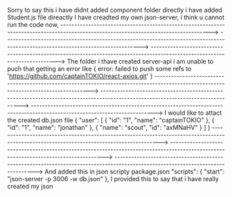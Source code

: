 Sorry to say this i have didnt added component folder directly i have added Student.js file direactly
I have creadted my own json-server, i think u cannot run the code now, 
------------------------------------------------------------------------------------------------------------------------------------>
------------------------------------------------------------------------------------------------------------------------------->
-------------------------------------------------------------------------------------------------------------------------->
The folder i thave created server-api i am unable to puch that getting an error like { error: failed to push some refs to 'https://github.com/captainTOKIO/react-axios.git' }
------------------------------------------------------------------------------------------------------------------------------------->
------------------------------------------------------------------------------------------------------------------------------->
-------------------------------------------------------------------------------------------------------------------------->
I would like to attact the created db.json file
{
  "user": [
    {
      "id": "1",
      "name": "captainTOKIO"
    },
    {
      "id": "1",
      "name": "jonathan"
    },
    {
      "name": "scout",
      "id": "axMNaHV"
    }
  ]
}
----------------------------------------------------------------------------------------------------------------------------------------->
------------------------------------------------------------------------------------------------------------------------------------>
------------------------------------------------------------------------------------------------------------------------------->
And added this in json scripty package.json
"scripts": {
    "start": "json-server -p 3006 -w db.json"
  },
  I provided this to say that i have really created my json
